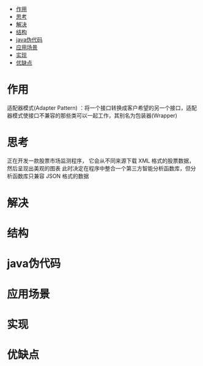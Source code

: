 - [作用](#作用)
- [思考](#思考)
- [解决](#解决)
- [结构](#结构)
- [java伪代码](#java伪代码)
- [应用场景](#应用场景)
- [实现](#实现)
- [优缺点](#优缺点)

# 作用
适配器模式(Adapter Pattern) ：将一个接口转换成客户希望的另一个接口，适配器模式使接口不兼容的那些类可以一起工作，其别名为包装器(Wrapper)
# 思考
正在开发一款股票市场监测程序， 它会从不同来源下载 XML 格式的股票数据， 然后呈现出美观的图表
此时决定在程序中整合一个第三方智能分析函数库，但分析函数库只兼容 JSON 格式的数据


# 解决
# 结构
# java伪代码
# 应用场景
# 实现
# 优缺点
